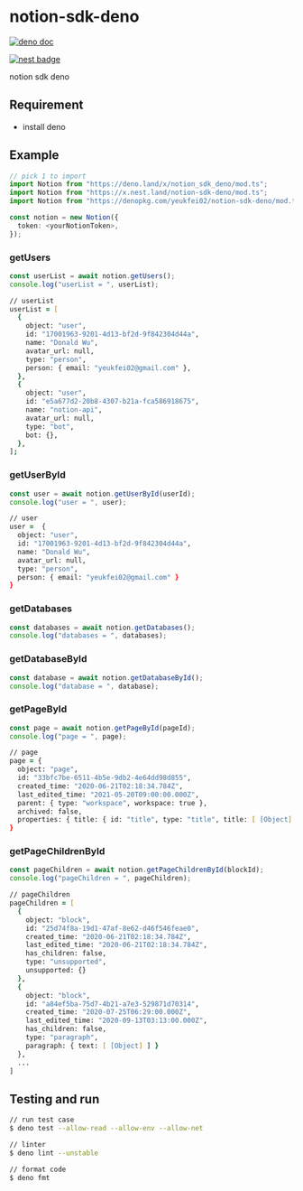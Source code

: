 # notion-sdk-deno

[![deno doc](https://doc.deno.land/badge.svg)](https://doc.deno.land/https/deno.land/x/notion_sdk_deno/mod.ts)

[![nest badge](https://nest.land/badge.svg)](https://nest.land/package/notion-sdk-deno)

notion sdk deno

## Requirement

- install deno

## Example

```ts
// pick 1 to import
import Notion from "https://deno.land/x/notion_sdk_deno/mod.ts";
import Notion from "https://x.nest.land/notion-sdk-deno/mod.ts";
import Notion from "https://denopkg.com/yeukfei02/notion-sdk-deno/mod.ts";
```

```ts
const notion = new Notion({
  token: <yourNotionToken>,
});
```

### getUsers

```ts
const userList = await notion.getUsers();
console.log("userList = ", userList);
```

```zsh
// userList
userList = [
  {
    object: "user",
    id: "17001963-9201-4d13-bf2d-9f842304d44a",
    name: "Donald Wu",
    avatar_url: null,
    type: "person",
    person: { email: "yeukfei02@gmail.com" },
  },
  {
    object: "user",
    id: "e5a677d2-20b8-4307-b21a-fca586918675",
    name: "notion-api",
    avatar_url: null,
    type: "bot",
    bot: {},
  },
];
```

### getUserById

```ts
const user = await notion.getUserById(userId);
console.log("user = ", user);
```

```zsh
// user
user =  {
  object: "user",
  id: "17001963-9201-4d13-bf2d-9f842304d44a",
  name: "Donald Wu",
  avatar_url: null,
  type: "person",
  person: { email: "yeukfei02@gmail.com" }
}
```

### getDatabases

```ts
const databases = await notion.getDatabases();
console.log("databases = ", databases);
```

### getDatabaseById

```ts
const database = await notion.getDatabaseById();
console.log("database = ", database);
```

### getPageById

```ts
const page = await notion.getPageById(pageId);
console.log("page = ", page);
```

```zsh
// page
page = {
  object: "page",
  id: "33bfc7be-6511-4b5e-9db2-4e64dd98d855",
  created_time: "2020-06-21T02:18:34.784Z",
  last_edited_time: "2021-05-20T09:00:00.000Z",
  parent: { type: "workspace", workspace: true },
  archived: false,
  properties: { title: { id: "title", type: "title", title: [ [Object] ] } }
}
```

### getPageChildrenById

```ts
const pageChildren = await notion.getPageChildrenById(blockId);
console.log("pageChildren = ", pageChildren);
```

```zsh
// pageChildren
pageChildren = [
  {
    object: "block",
    id: "25d74f8a-19d1-47af-8e62-d46f546feae0",
    created_time: "2020-06-21T02:18:34.784Z",
    last_edited_time: "2020-06-21T02:18:34.784Z",
    has_children: false,
    type: "unsupported",
    unsupported: {}
  },
  {
    object: "block",
    id: "a84ef5ba-75d7-4b21-a7e3-529871d70314",
    created_time: "2020-07-25T06:29:00.000Z",
    last_edited_time: "2020-09-13T03:13:00.000Z",
    has_children: false,
    type: "paragraph",
    paragraph: { text: [ [Object] ] }
  },
  ...
]
```

## Testing and run

```zsh
// run test case
$ deno test --allow-read --allow-env --allow-net

// linter
$ deno lint --unstable

// format code
$ deno fmt
```
